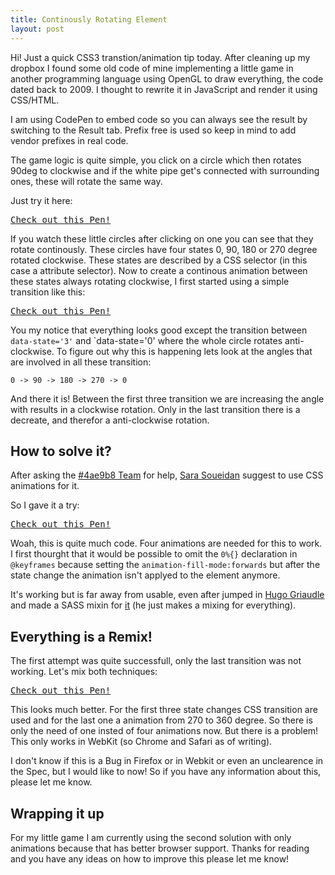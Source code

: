 ```yaml
---
title: Continously Rotating Element
layout: post
---
```


Hi! Just a quick CSS3 transtion/animation tip today. After cleaning up my dropbox I found some old code of mine implementing a little game in another programming language using OpenGL to draw everything, the code dated back to 2009. I thought to rewrite it in JavaScript and render it using CSS/HTML.

<aside>I am using CodePen to embed code so you can always see the result by switching to the Result tab. Prefix free is used so keep in mind to add vendor prefixes in real code.</aside>

The game logic is quite simple, you click on a circle which then rotates 90deg to clockwise and if the white pipe get's connected with surrounding ones, these will rotate the same way.

Just try it here:
<pre class="codepen" data-height="740" data-type="result" data-href="JjBhk" data-user="FWeinb" data-safe="true"><code></code><a href="http://codepen.io/FWeinb/pen/JjBhk">Check out this Pen!</a></pre>

If you watch these little circles after clicking on one you can see that they rotate continously. These circles have four states  0, 90, 180 or 270 degree rotated clockwise. These states are described by a CSS selector (in this case a attribute selector). Now to create a continous animation between these states always rotating clockwise, I first started using a simple transition like this:

<pre class="codepen" data-height="300" data-type="css" data-href="e41290586d3c2579ef0c90f44fbae956" data-user="FWeinb" data-safe="true"><code></code><a href="http://codepen.io/FWeinb/pen/bJCfo">Check out this Pen!</a></pre>


You my notice that everything looks good except the transition between `data-state='3'` and `data-state='0' where the whole circle rotates anti-clockwise.
To figure out why this is happening lets look at the angles that are involved in all these transition:

`0 -> 90 -> 180 -> 270 -> 0`

And there it is! Between the first three transition we are increasing the angle with results in a clockwise rotation. Only in the last transition there is a decreate, and therefor a anti-clockwise rotation.


## How to solve it?

After asking the [#4ae9b8 Team](4ae9b8.com) for help, [Sara Soueidan](http://sarasoueidan.com/) suggest to use CSS animations for it.

So I gave it a try:
<pre class="codepen" data-height="300" data-type="css" data-href="2adb7073fca4e81afe331cce079f2b62" data-user="FWeinb" data-safe="true"><code></code><a href="http://codepen.io/FWeinb/pen/vhzyg">Check out this Pen!</a></pre>

Woah, this is quite much code. Four animations are needed for this to work. I first thourght that it would be possible to omit the `0%{}` declaration in `@keyframes` because setting the `animation-fill-mode:forwards` but after the state change the animation isn't applyed to the element anymore.

It's working but is far away from usable, even after jumped in [Hugo Griaudle](http://hugogiraudel.com/) and made a SASS mixin for [it](http://jsfiddle.net/TD8zW/2/) (he just makes a mixing for everything).


## Everything is a Remix!

The first attempt was quite successfull, only the last transition was not working. Let's mix both techniques:
<pre class="codepen" data-height="300" data-type="css" data-href="5d8005ffc8efe242917b7df6ea9de016" data-user="FWeinb" data-safe="true"><code></code><a href="http://codepen.io/FWeinb/pen/HnFJd">Check out this Pen!</a></pre>

This looks much better. For the first three state changes CSS transition are used and for the last one a animation from 270 to 360 degree.
So there is only the need of one insted of four animations now. But there is a problem! This only works in WebKit (so Chrome and Safari as of writing).

<aside>I don't know if this is a Bug in Firefox or in Webkit or even an unclearence in the Spec, but I would like to now! So if you have any information about this, please let me know.</aside>

## Wrapping it up

For my little game I am currently using the second solution with only animations because that has better browser support.
Thanks for reading and you have any ideas on how to improve this please let me know!


<script async src="http://codepen.io/assets/embed/ei.js"></script>